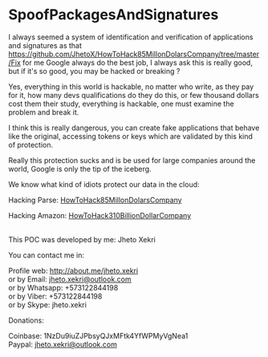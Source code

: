 SpoofPackagesAndSignatures
==========================

I always seemed a system of identification and verification of applications and signatures as that https://github.com/JhetoX/HowToHack85MillonDolarsCompany/tree/master/Fix for me Google always do the best job, I always ask this is really good, but if it's so good, you may be hacked or breaking ? 

Yes, everything in this world is hackable, no matter who write, as they pay for it, how many devs qualifications do they do this, or few thousand dollars cost them their study, everything is hackable, one must examine the problem and break it.

I think this is really dangerous, you can create fake applications that behave like the original, accessing tokens or keys which are validated by this kind of protection.

Really this protection sucks and is be used for large companies around the world, Google is only the tip of the iceberg.

We know what kind of idiots protect our data in the cloud:

Hacking Parse: [HowToHack85MillonDolarsCompany](https://github.com/JhetoX/HowToHack85MillonDolarsCompany)<br/>

Hacking Amazon: [HowToHack310BillionDollarCompany](https://github.com/JhetoX/HowToHack310BillionDollarCompany)<br/><br/>


This POC was developed by me: Jheto Xekri<br/>


You can contact me in:<br/>

Profile web: http://about.me/jheto.xekri<br/>
or by Email: jheto.xekri@outlook.com<br/>
or by Whatsapp: +573122844198<br/>
or by Viber: +573122844198<br/>
or by Skype: jheto.xekri<br/>

Donations:<br/>

Coinbase: 1NzDu9iuZJPbsyQJxMFtk4YfWPMyVgNea1<br/>
Paypal: jheto.xekri@outlook.com<br/>

